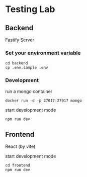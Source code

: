 # Testing Lab

## Backend

Fastify Server

### Set your environment variable

```
cd backend
cp .env.sample .env
```

### Development

run a mongo container
```
docker run -d -p 27017:27017 mongo
```

start development mode
```
npm run dev
```

## Frontend

React (by vite)

start development mode
```
cd frontend
npm run dev
```